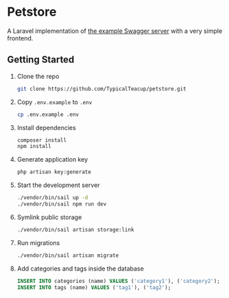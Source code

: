 # Petstore
A Laravel implementation of [the example Swagger server](https://petstore.swagger.io/) with a very simple frontend.
## Getting Started
1. Clone the repo
   ```sh
   git clone https://github.com/TypicalTeacup/petstore.git
   ```
2. Copy `.env.example` to `.env` 
   ```sh
   cp .env.example .env
   ```
3. Install dependencies
   ```sh
   composer install
   npm install
   ```
4. Generate application key 
   ```sh
   php artisan key:generate
   ```
5. Start the development server
   ```sh
   ./vendor/bin/sail up -d
   ./vendor/bin/sail npm run dev
   ```
6. Symlink public storage
   ```sh
   ./vendor/bin/sail artisan storage:link
   ```
7. Run migrations
   ```sh
   ./vendor/bin/sail artisan migrate
   ```
8. Add categories and tags inside the database
   ```sql
   INSERT INTO categories (name) VALUES ('category1'), ('category2');
   INSERT INTO tags (name) VALUES ('tag1'), ('tag2');
   ```
